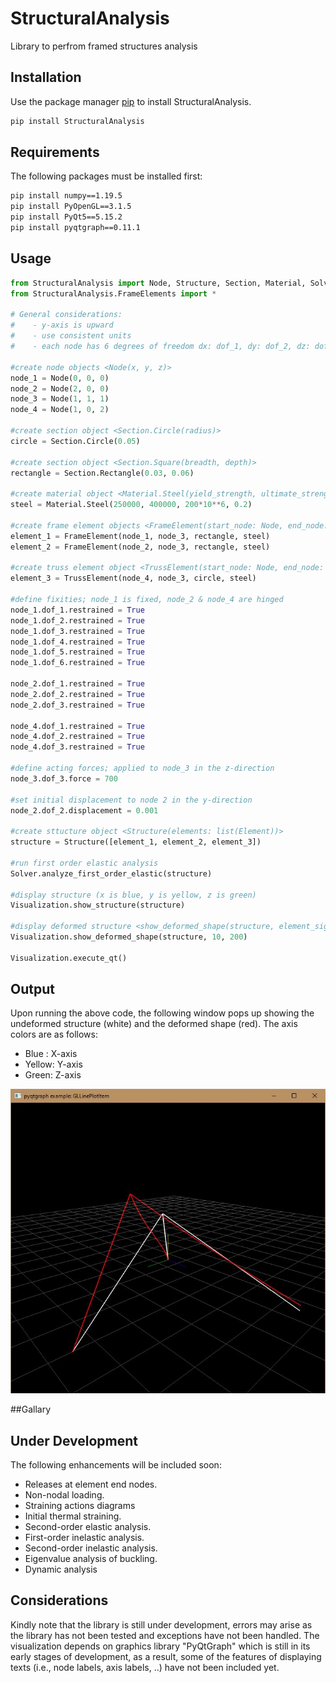 # StructuralAnalysis
 Library to perfrom framed structures analysis

## Installation

Use the package manager [pip](https://pip.pypa.io/en/stable/) to install StructuralAnalysis.

```bash
pip install StructuralAnalysis
```

## Requirements
The following packages must be installed first:

```bash
pip install numpy==1.19.5
pip install PyOpenGL==3.1.5
pip install PyQt5==5.15.2
pip install pyqtgraph==0.11.1
```
## Usage

```python
from StructuralAnalysis import Node, Structure, Section, Material, Solver, Visualization
from StructuralAnalysis.FrameElements import *

# General considerations:
#    - y-axis is upward
#    - use consistent units
#    - each node has 6 degrees of freedom dx: dof_1, dy: dof_2, dz: dof_3, rx: dof_4, ry: dof_5, rz: dof_6

#create node objects <Node(x, y, z)>
node_1 = Node(0, 0, 0)
node_2 = Node(2, 0, 0)
node_3 = Node(1, 1, 1)
node_4 = Node(1, 0, 2)

#create section object <Section.Circle(radius)>
circle = Section.Circle(0.05)

#create section object <Section.Square(breadth, depth)>
rectangle = Section.Rectangle(0.03, 0.06)

#create material object <Material.Steel(yield_strength, ultimate_strength, modulus_of_elasticity. poissons_ratio)>
steel = Material.Steel(250000, 400000, 200*10**6, 0.2)

#create frame element objects <FrameElement(start_node: Node, end_node: Node, section: Section, material: Material)>
element_1 = FrameElement(node_1, node_3, rectangle, steel)
element_2 = FrameElement(node_2, node_3, rectangle, steel)

#create truss element object <TrussElement(start_node: Node, end_node: Node, section: Section, material: Material)>
element_3 = TrussElement(node_4, node_3, circle, steel)

#define fixities; node_1 is fixed, node_2 & node_4 are hinged
node_1.dof_1.restrained = True
node_1.dof_2.restrained = True
node_1.dof_3.restrained = True
node_1.dof_4.restrained = True
node_1.dof_5.restrained = True
node_1.dof_6.restrained = True

node_2.dof_1.restrained = True
node_2.dof_2.restrained = True
node_2.dof_3.restrained = True

node_4.dof_1.restrained = True
node_4.dof_2.restrained = True
node_4.dof_3.restrained = True

#define acting forces; applied to node_3 in the z-direction
node_3.dof_3.force = 700

#set initial displacement to node 2 in the y-direction
node_2.dof_2.displacement = 0.001

#create sttucture object <Structure(elements: list(Element))>
structure = Structure([element_1, element_2, element_3])

#run first order elastic analysis
Solver.analyze_first_order_elastic(structure)

#display structure (x is blue, y is yellow, z is green)
Visualization.show_structure(structure)

#display deformed structure <show_deformed_shape(structure, element_signments, scale)> (displayed in red)
Visualization.show_deformed_shape(structure, 10, 200)

Visualization.execute_qt()

```
## Output
Upon running the above code, the following window pops up showing 
the undeformed structure (white) and the deformed shape (red).
The axis colors are as follows:
- Blue : X-axis
- Yellow: Y-axis
- Green: Z-axis
 
![Alt text](Examples/Pyramid_Frame.jpg?raw=true "Title")

##Gallary


## Under Development
The following enhancements will be included soon:
 * Releases at element end nodes.
 * Non-nodal loading.
 * Straining actions diagrams
 * Initial thermal straining.
 * Second-order elastic analysis.
 * First-order inelastic analysis.
 * Second-order inelastic analysis.
 * Eigenvalue analysis of buckling.
 * Dynamic analysis
 
## Considerations
Kindly note that the library is still under development, errors may arise as
the library has not been tested and exceptions have not been handled. The visualization depends on graphics library 
"PyQtGraph" which is still in its early stages of development, as a result, some of the features of displaying texts
(i.e., node labels, axis labels, ..) have not been included yet.

